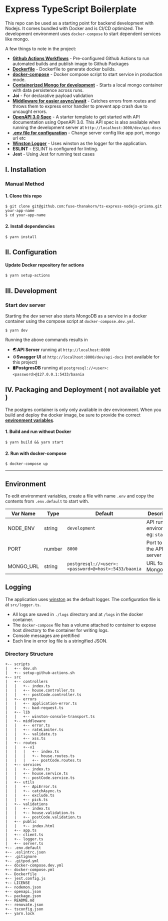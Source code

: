 # Express TypeScript Boilerplate
This repo can be used as a starting point for backend development with Nodejs. It comes bundled with Docker and is CI/CD optimized. The development environment uses `docker-compose` to start dependent services like mongo.

A few things to note in the project:
* **[Github Actions Workflows](https://github.com/sidhantpanda/docker-express-typescript-boilerplate/tree/master/.github/workflows)** - Pre-configured Github Actions to run automated builds and publish image to Github Packages
* **[Dockerfile](https://github.com/sidhantpanda/docker-express-typescript-boilerplate/blob/master/Dockerfile)** - Dockerfile to generate docker builds.
* **[docker-compose](https://github.com/sidhantpanda/docker-express-typescript-boilerplate/blob/master/docker-compose.yml)** - Docker compose script to start service in production mode.
* **[Containerized Mongo for development](#development)** - Starts a local mongo container with data persistence across runs.
* **Joi** - For declarative payload validation
* **[Middleware for easier async/await](https://github.com/sidhantpanda/docker-express-typescript-boilerplate/blob/master/src/middleware/request-middleware.ts)** - Catches errors from routes and throws them to express error handler to prevent app crash due to uncaught errors.
* **[OpenAPI 3.0 Spec](https://github.com/sidhantpanda/docker-express-typescript-boilerplate/blob/master/openapi.json)** - A starter template to get started with API documentation using OpenAPI 3.0. This API spec is also available when running the development server at `http://localhost:3000/dev/api-docs`
* **[.env file for configuration](#environment)** - Change server config like app port, mongo url etc
* **[Winston Logger](#logging)** - Uses winston as the logger for the application.
* **ESLINT** - ESLINT is configured for linting.
* **Jest** - Using Jest for running test cases

## I. Installation

### Manual Method

#### 1. Clone this repo

```
$ git clone git@github.com:fuse-thanakorn/ts-express-nodejs-prisma.git your-app-name
$ cd your-app-name
```

#### 2. Install dependencies

```
$ yarn install
```

## II. Configuration

#### Update Docker repository for actions
```
$ yarn setup-actions
```

## III. Development

### Start dev server
Starting the dev server also starts MongoDB as a service in a docker container using the compose script at `docker-compose.dev.yml`.

```
$ yarn dev
```
Running the above commands results in 
* 🌏**API Server** running at `http://localhost:8000`
* ⚙️**Swagger UI** at `http://localhost:8000/dev/api-docs` (not available for this project)
* 🛢️**PostgresDB** running at `postgresql://<user>:<password>@127.0.0.1:5433/baania`

## IV. Packaging and Deployment ( not available yet )

The postgres container is only only available in dev environment. When you build and deploy the docker image, be sure to provide the correct **[environment variables](#environment)**.

#### 1. Build and run without Docker

```
$ yarn build && yarn start
```

#### 2. Run with docker-compose

```
$ docker-compose up
```

---

## Environment
To edit environment variables, create a file with name `.env` and copy the contents from `.env.default` to start with.

| Var Name  | Type  | Default | Description  |
|---|---|---|---|
| NODE_ENV  | string  | `development` |API runtime environment. eg: `staging`  |
|  PORT | number  | `8000` | Port to run the API server on |
|  MONGO_URL | string  | `postgresql://<user>:<password>@<host>:5433/baania` | URL for MongoDB |

## Logging
The application uses [winston](https://github.com/winstonjs/winston) as the default logger. The configuration file is at `src/logger.ts`.
* All logs are saved in `./logs` directory and at `/logs` in the docker container.
* The `docker-compose` file has a volume attached to container to expose host directory to the container for writing logs.
* Console messages are prettified
* Each line in error log file is a stringified JSON.


### Directory Structure

```
+-- scripts
|   +-- dev.sh
|   +-- setup-github-actions.sh
+-- src
|   +-- controllers
|   |   +-- index.ts
|   |   +-- house.controller.ts
|   |   +-- postCode.controller.ts
|   +-- errors
|   |   +-- application-error.ts
|   |   +-- bad-request.ts
|   +-- lib
|   |   +-- winston-console-transport.ts
|   +-- middleware
|   |   +-- error.ts
|   |   +-- rateLimiter.ts
|   |   +-- validate.ts
|   |   +-- xss.ts
|   +-- routes
|   |   +--v1
|   |   |   +-- index.ts
|   |   |   +-- house.routes.ts
|   |   |   +-- postCode.routes.ts
|   +-- services
|   |   +-- index.ts
|   |   +-- house.service.ts
|   |   +-- postCode.service.ts
|   +-- utils
|   |   +-- ApiError.ts
|   |   +-- catchAsync.ts
|   |   +-- exclude.ts
|   |   +-- pick.ts
|   +-- validations
|   |   +-- index.ts
|   |   +-- house.validation.ts
|   |   +-- postCode.validation.ts
|   +-- public
|   |   +-- index.html
|   +-- app.ts
|   +-- client.ts
|   +-- logger.ts
|   +-- server.ts
+-- .env.default
+-- .eslintrc.json
+-- .gitignore
+-- .gitpod.yml
+-- docker-compose.dev.yml
+-- docker-compose.yml
+-- Dockerfile
+-- jest.config.js
+-- LICENSE
+-- nodemon.json
+-- openapi.json
+-- package.json
+-- README.md
+-- renovate.json
+-- tsconfig.json
+-- yarn.lock
```
